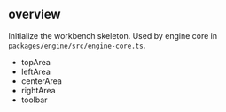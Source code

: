 ## overview

Initialize the workbench skeleton. Used by engine core in `packages/engine/src/engine-core.ts`.

* topArea
* leftArea
* centerArea
* rightArea
* toolbar
